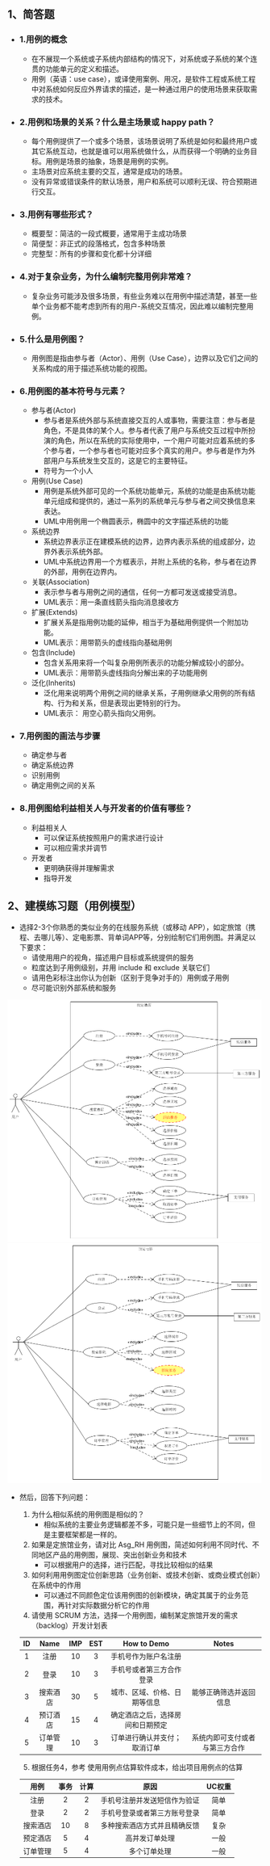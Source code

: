 ## 1、简答题

- ### 1.用例的概念
    - 在不展现一个系统或子系统内部结构的情况下，对系统或子系统的某个连贯的功能单元的定义和描述。
    - 用例（英语：use case），或译使用案例、用况，是软件工程或系统工程中对系统如何反应外界请求的描述，是一种通过用户的使用场景来获取需求的技术。 
- ### 2.用例和场景的关系？什么是主场景或 happy path？
    - 每个用例提供了一个或多个场景，该场景说明了系统是如何和最终用户或其它系统互动，也就是谁可以用系统做什么，从而获得一个明确的业务目标。用例是场景的抽象，场景是用例的实例。
    - 主场景对应系统主要的交互，通常是成功的场景。
    - 没有异常或错误条件的默认场景，用户和系统可以顺利无误、符合预期进行交互。
- ### 3.用例有哪些形式？
    - 概要型：简洁的一段式概要，通常用于主成功场景
    - 简便型：非正式的段落格式，包含多种场景
    - 完整型：所有的步骤和变化都十分详细
- ### 4.对于复杂业务，为什么编制完整用例非常难？
    - 复杂业务可能涉及很多场景，有些业务难以在用例中描述清楚，甚至一些单个业务都不能考虑到所有的用户-系统交互情况，因此难以编制完整用例。
- ### 5.什么是用例图？
    - 用例图是指由参与者（Actor）、用例（Use Case），边界以及它们之间的关系构成的用于描述系统功能的视图。
- ### 6.用例图的基本符号与元素？
    - 参与者(Actor)
        - 参与者是系统外部与系统直接交互的人或事物，需要注意：参与者是角色，不是具体的某个人。参与者代表了用户与系统交互过程中所扮演的角色，所以在系统的实际使用中，一个用户可能对应着系统的多个参与者，一个参与者也可能对应多个真实的用户。参与者是作为外部用户与系统发生交互的，这是它的主要特征。
        - 符号为一个小人
    - 用例(Use Case)
        - 用例是系统外部可见的一个系统功能单元，系统的功能是由系统功能单元组成和提供的，通过一系列的系统单元与参与者之间交换信息来表达。
        - UML中用例用一个椭圆表示，椭圆中的文字描述系统的功能
    - 系统边界
        - 系统边界表示正在建模系统的边界，边界内表示系统的组成部分，边界外表示系统外部。
        - UML中系统边界用一个方框表示，并附上系统的名称，参与者在边界的外部，用例在边界内。
    - 关联(Association)
        - 表示参与者与用例之间的通信，任何一方都可发送或接受消息。
        - UML表示：用一条直线箭头指向消息接收方
    - 扩展(Extends)
        - 扩展关系是指用例功能的延伸，相当于为基础用例提供一个附加功能。
        - UML表示：用带箭头的虚线指向基础用例
    - 包含(Include)
        - 包含关系用来将一个叫复杂用例所表示的功能分解成较小的部分。
        - UML表示：用带箭头虚线指向分解出来的子功能用例
    - 泛化(Inherits)
        - 泛化用来说明两个用例之间的继承关系，子用例继承父用例的所有结构、行为和关系，但是表现出更特别的行为。
        - UML表示： 用空心箭头指向父用例。
- ### 7.用例图的画法与步骤
    - 确定参与者
    - 确定系统边界
    - 识别用例
    - 确定用例之间的关系
- ### 8.用例图给利益相关人与开发者的价值有哪些？
    - 利益相关人
        - 可以保证系统按照用户的需求进行设计
        - 可以相应需求并调节
    - 开发者
        - 更明确获得并理解需求
        - 指导开发

## 2、建模练习题（用例模型）

- 选择2-3个你熟悉的类似业务的在线服务系统（或移动 APP），如定旅馆（携程、去哪儿等）、定电影票、背单词APP等，分别绘制它们用例图。并满足以下要求：
    - 请使用用户的视角，描述用户目标或系统提供的服务
    - 粒度达到子用例级别，并用 include 和 exclude 关联它们
    - 请用色彩标注出你认为创新（区别于竞争对手的）用例或子用例
    - 尽可能识别外部系统和服务

![](./img/1.png)
![](./img/2.png)

- 然后，回答下列问题：
    1. 为什么相似系统的用例图是相似的？
        - 相似系统的主要业务逻辑都差不多，可能只是一些细节上的不同，但是主要框架都是一样的。
    2. 如果是定旅馆业务，请对比 Asg_RH 用例图，简述如何利用不同时代、不同地区产品的用例图，展现、突出创新业务和技术
        - 可以根据用户的选择，进行匹配，寻找比较相似的结果
    3. 如何利用用例图定位创新思路（业务创新、或技术创新、或商业模式创新）在系统中的作用
        - 可以通过不同颜色定位该用例图的创新模块，确定其属于的业务范围，再针对实际数据分析它的作用
    4. 请使用 SCRUM 方法，选择一个用例图，编制某定旅馆开发的需求（backlog）开发计划表
    
    |ID|Name|IMP|EST|How to Demo|Notes|
    |:--:|:--:|:--:|:--:|:--:|:--:|
    |1|注册|10|3|手机号作为账户名注册||
    |2|登录|10|3|手机号或者第三方合作登录||
    |3|搜索酒店|30|5|城市、区域、价格、日期等信息|能够正确筛选并返回信息|
    |4|预订酒店|15|4|确定酒店之后，选择房间和日期预定||
    |5|订单管理|10|3|订单进行确认并支付；取消订单|系统内即可支付或者与第三方合作|
    
    5. 根据任务4，参考 使用用例点估算软件成本，给出项目用例点的估算

    |用例|事务|计算|原因|UC权重
    |:--:|:--:|:--:|:--:|:--:|
    |注册|2|2|手机号注册并发送短信作为验证|简单|
    |登录|2|2|手机号登录或者第三方账号登录|简单|
    |搜索酒店|10|8|多种搜索酒店方式并且精确反馈|复杂|
    |预定酒店|5|4|高并发订单处理|一般|
    |订单管理|5|4|多个订单处理|一般|